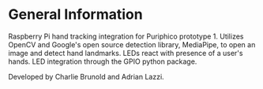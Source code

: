 # General Information
Raspberry Pi hand tracking integration for Puriphico prototype 1.
Utilizes OpenCV and Google's open source detection library, MediaPipe, to open an image and detect hand landmarks.
LEDs react with presence of a user's hands. LED integration through the GPIO python package.

Developed by Charlie Brunold and Adrian Lazzi.
